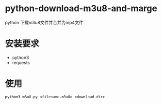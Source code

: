# python-download-m3u8-and-marge
python 下载m3u8文件并合并为mp4文件

# 安装要求

 * python3
 * requests

# 使用

```
python3 m3u8.py <filename.m3u8> <download-dir>
```
